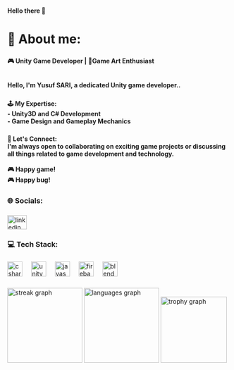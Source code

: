 <h4 align="left">Hello there 👋</h4>

###

<h1 align="left">💫 About me:</h1>

###

<h4 align="left">🎮 Unity Game Developer | 🎨Game Art Enthusiast</h4>

###

<h6 align="left"></h6>

###

<h4 align="left">Hello, I'm Yusuf SARI, a dedicated Unity game developer..</h4>

###

<h5 align="left"></h5>

###

<h4 align="left">🕹️ My Expertise:<br>- Unity3D and C# Development<br>- Game Design and Gameplay Mechanics</h4>

###

<h5 align="left"></h5>

###

<h4 align="left">💬 Let's Connect:<br>I'm always open to collaborating on exciting game projects or discussing all things related to game development and technology. <br><br>🎮 Happy game!<br>🎮   Happy bug!</h4>

###

<h3 align="left">🌐 Socials:</h3>

###

<div align="left">
  <a href="https://www.linkedin.com/in/m-yusuf-sari-78a908221/" target="_blank">
    <img src="https://raw.githubusercontent.com/maurodesouza/profile-readme-generator/master/src/assets/icons/social/linkedin/default.svg" width="44" height="32" alt="linkedin logo"  />
  </a>
</div>

###

<h3 align="left">💻 Tech Stack:</h3>

###

<div align="left">
  <img src="https://cdn.jsdelivr.net/gh/devicons/devicon/icons/csharp/csharp-original.svg" height="34" alt="csharp logo"  />
  <img width="12" />
  <img src="https://skillicons.dev/icons?i=unity" height="34" alt="unity logo"  />
  <img width="12" />
  <img src="https://skillicons.dev/icons?i=js" height="34" alt="javascript logo"  />
  <img width="12" />
  <img src="https://skillicons.dev/icons?i=firebase" height="34" alt="firebase logo"  />
  <img width="12" />
  <img src="https://skillicons.dev/icons?i=blender" height="34" alt="blender logo"  />
</div>

###

<div align="left">
  <img src="https://streak-stats.demolab.com?user=MYusufSARI&locale=en&mode=daily&theme=dark&hide_border=false&border_radius=5&order=3" height="170" alt="streak graph"  />
  <img src="https://github-readme-stats.vercel.app/api/top-langs?username=MYusufSARI&locale=en&hide_title=false&layout=compact&card_width=320&langs_count=5&theme=aura&hide_border=false&order=2" height="170" alt="languages graph"  />

  <img src="https://github-profile-trophy.vercel.app?username=MYusufSARI&theme=discord&column=-1&row=1&margin-w=8&margin-h=8&no-bg=true&no-frame=true&order=4" height="150" alt="trophy graph"  />
</div>

###
